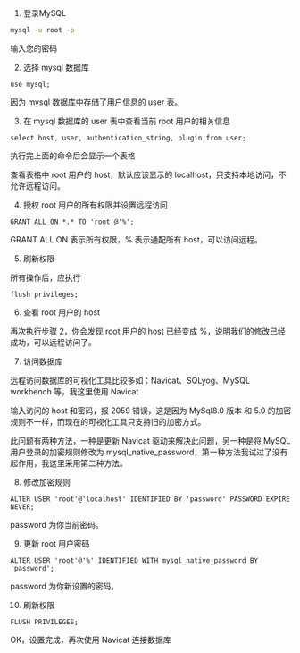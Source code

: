 1. 登录MySQL

```bash
mysql -u root -p
```
输入您的密码

2. 选择 mysql 数据库

```mysql
use mysql;
```
因为 mysql 数据库中存储了用户信息的 user 表。

3. 在 mysql 数据库的 user 表中查看当前 root 用户的相关信息

```mysql
select host, user, authentication_string, plugin from user; 
```
执行完上面的命令后会显示一个表格

查看表格中 root 用户的 host，默认应该显示的 localhost，只支持本地访问，不允许远程访问。

4. 授权 root 用户的所有权限并设置远程访问

```mysql
GRANT ALL ON *.* TO 'root'@'%';
```
GRANT ALL ON 表示所有权限，% 表示通配所有 host，可以访问远程。

5. 刷新权限

所有操作后，应执行
```mysql
flush privileges;
```
6. 查看 root 用户的 host

再次执行步骤 2，你会发现 root 用户的 host 已经变成 %，说明我们的修改已经成功，可以远程访问了。

7. 访问数据库

远程访问数据库的可视化工具比较多如：Navicat、SQLyog、MySQL workbench 等，我这里使用 Navicat

输入访问的 host 和密码，报 2059 错误，这是因为 MySql8.0 版本 和 5.0 的加密规则不一样，而现在的可视化工具只支持旧的加密方式。

此问题有两种方法，一种是更新 Navicat 驱动来解决此问题，另一种是将 MySQL 用户登录的加密规则修改为 mysql_native_password，第一种方法我试过了没有起作用，我这里采用第二种方法。

8. 修改加密规则

```mysql
ALTER USER 'root'@'localhost' IDENTIFIED BY 'password' PASSWORD EXPIRE NEVER; 
```
password 为你当前密码。

9. 更新 root 用户密码

```mysql
ALTER USER 'root'@'%' IDENTIFIED WITH mysql_native_password BY 'password'; 
```
password 为你新设置的密码。

10. 刷新权限

```mysql
FLUSH PRIVILEGES;
```
OK，设置完成，再次使用 Navicat 连接数据库
